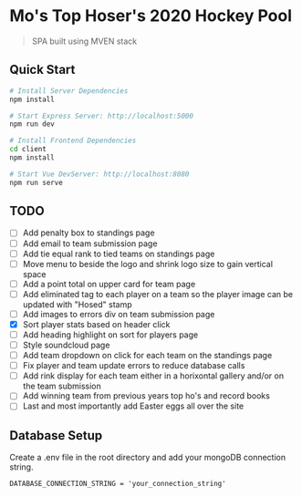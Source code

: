 # Mo's Top Hoser's 2020 Hockey Pool
> SPA built using MVEN stack
## Quick Start

```bash
# Install Server Dependencies
npm install

# Start Express Server: http://localhost:5000
npm run dev

# Install Frontend Dependencies
cd client
npm install 

# Start Vue DevServer: http://localhost:8080
npm run serve
```

## TODO
- [ ] Add penalty box to standings page
- [ ] Add email to team submission page
- [ ] Add tie equal rank to tied teams on standings page
- [ ] Move menu to beside the logo and shrink logo size to gain vertical space
- [ ] Add a point total on upper card for team page
- [ ] Add eliminated tag to each player on a team so the player image can be updated with "Hosed" stamp
- [ ] Add images to errors div on team submission page
- [x] Sort player stats based on header click
- [ ] Add heading highlight on sort for players page
- [ ] Style soundcloud page
- [ ] Add team dropdown on click for each team on the standings page
- [ ] Fix player and team update errors to reduce database calls
- [ ] Add rink display for each team either in a horixontal gallery and/or on the team submission
- [ ] Add winning team from previous years top ho's and record books
- [ ] Last and most importantly add Easter eggs all over the site

## Database Setup
Create a .env file in the root directory and add your mongoDB connection string.
```
DATABASE_CONNECTION_STRING = 'your_connection_string'
```
